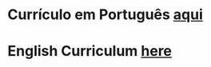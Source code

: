 # Currículo em Português [aqui](https://github.com/sugaith/curriculums/blob/master/CV_PT.pdf)

# English Curriculum [here](https://github.com/sugaith/curriculums/blob/master/CV_ENG.pdf)

